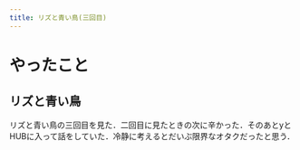 ```yaml
---
title: リズと青い鳥(三回目)
---
```


# やったこと

## リズと青い鳥

リズと青い鳥の三回目を見た．二回目に見たときの次に辛かった．そのあとyとHUBに入って話をしていた．冷静に考えるとだいぶ限界なオタクだったと思う．